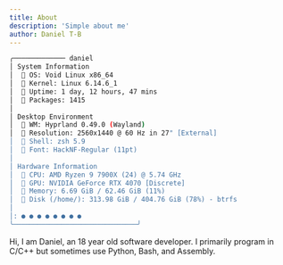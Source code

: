 ```yaml
---
title: About
description: 'Simple about me'
author: Daniel T-B
---
```



```sh
╭───────────── daniel
│ System Information
│  󰍹 OS: Void Linux x86_64
│  󰒋 Kernel: Linux 6.14.6_1
│  󰅐 Uptime: 1 day, 12 hours, 47 mins
│  󰏖 Packages: 1415
│
│ Desktop Environment
│  󱂬 WM: Hyprland 0.49.0 (Wayland)
│  󰹑 Resolution: 2560x1440 @ 60 Hz in 27" [External]
│  󰞷 Shell: zsh 5.9
│  󰛖 Font: HackNF-Regular (11pt)
│
│ Hardware Information
│  󰻠 CPU: AMD Ryzen 9 7900X (24) @ 5.74 GHz
│  󰢮 GPU: NVIDIA GeForce RTX 4070 [Discrete]
│  󰍛 Memory: 6.69 GiB / 62.46 GiB (11%)
│  󰋊 Disk (/home/): 313.98 GiB / 404.76 GiB (78%) - btrfs
│
│: ● ● ● ● ● ● ● ●
╰───────────────────────────────╯                   
```

Hi, I am Daniel, an 18 year old software developer. I primarily program in C/C++ but sometimes use Python, Bash, and Assembly.


